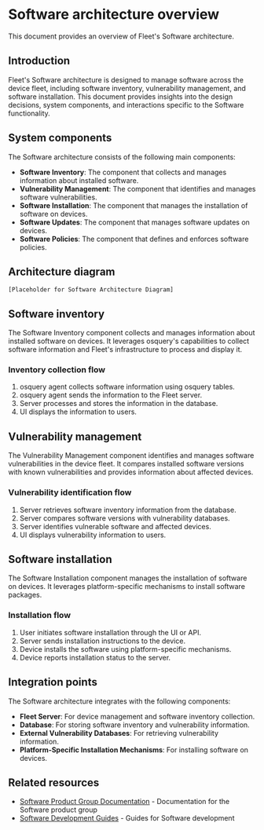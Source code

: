 # Software architecture overview

This document provides an overview of Fleet's Software architecture.

## Introduction

Fleet's Software architecture is designed to manage software across the device fleet, including software inventory, vulnerability management, and software installation. This document provides insights into the design decisions, system components, and interactions specific to the Software functionality.

## System components

The Software architecture consists of the following main components:

- **Software Inventory**: The component that collects and manages information about installed software.
- **Vulnerability Management**: The component that identifies and manages software vulnerabilities.
- **Software Installation**: The component that manages the installation of software on devices.
- **Software Updates**: The component that manages software updates on devices.
- **Software Policies**: The component that defines and enforces software policies.

## Architecture diagram

```
[Placeholder for Software Architecture Diagram]
```

## Software inventory

The Software Inventory component collects and manages information about installed software on devices. It leverages osquery's capabilities to collect software information and Fleet's infrastructure to process and display it.

### Inventory collection flow

1. osquery agent collects software information using osquery tables.
2. osquery agent sends the information to the Fleet server.
3. Server processes and stores the information in the database.
4. UI displays the information to users.

## Vulnerability management

The Vulnerability Management component identifies and manages software vulnerabilities in the device fleet. It compares installed software versions with known vulnerabilities and provides information about affected devices.

### Vulnerability identification flow

1. Server retrieves software inventory information from the database.
2. Server compares software versions with vulnerability databases.
3. Server identifies vulnerable software and affected devices.
4. UI displays vulnerability information to users.

## Software installation

The Software Installation component manages the installation of software on devices. It leverages platform-specific mechanisms to install software packages.

### Installation flow

1. User initiates software installation through the UI or API.
2. Server sends installation instructions to the device.
3. Device installs the software using platform-specific mechanisms.
4. Device reports installation status to the server.

## Integration points

The Software architecture integrates with the following components:

- **Fleet Server**: For device management and software inventory collection.
- **Database**: For storing software inventory and vulnerability information.
- **External Vulnerability Databases**: For retrieving vulnerability information.
- **Platform-Specific Installation Mechanisms**: For installing software on devices.

## Related resources

- [Software Product Group Documentation](../../product-groups/software/) - Documentation for the Software product group
- [Software Development Guides](../../guides/software/) - Guides for Software development